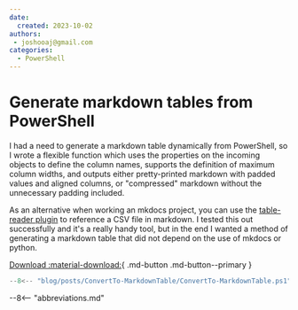 ```yaml
---
date:
  created: 2023-10-02
authors:
 - joshooaj@gmail.com
categories:
  - PowerShell
---
```


# Generate markdown tables from PowerShell

I had a need to generate a markdown table dynamically from PowerShell, so I wrote a flexible function which uses the
properties on the incoming objects to define the column names, supports the definition of maximum column widths, and
outputs either pretty-printed markdown with padded values and aligned columns, or "compressed" markdown without the
unnecessary padding included.

<!-- more -->

As an alternative when working an mkdocs project, you can use the [table-reader plugin](https://pypi.org/project/mkdocs-table-reader-plugin/)
to reference a CSV file in markdown. I tested this out successfully and it's a really handy tool, but in the end I wanted
a method of generating a markdown table that did not depend on the use of mkdocs or python.

[Download :material-download:](ConvertTo-MarkdownTable.ps1){ .md-button .md-button--primary }

```powershell linenums="1"
--8<-- "blog/posts/ConvertTo-MarkdownTable/ConvertTo-MarkdownTable.ps1"
```

--8<-- "abbreviations.md"

